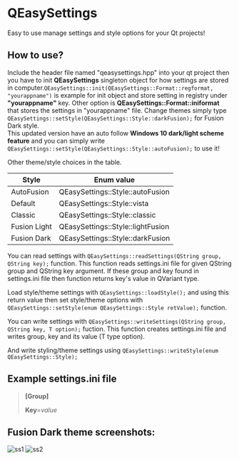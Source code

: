 # QEasySettings
Easy to use manage settings and style options for your Qt projects!

## How to use?
Include the header file named "qeasysettings.hpp" into your qt project then you have to init **QEasySettings** singleton object for how settings are stored in computer.``QEasySettings::init(QEasySettings::Format::regformat, "yourappname")`` is example for init object and store setting in registry under **"yourappname"** key. Other option is **QEasySettings::Format::iniformat** that stores the settings in "yourappname" file. Change themes simply type ``QEasySettings::setStyle(QEasySettings::Style::darkFusion);`` for Fusion Dark style.  
This updated version have an auto follow **Windows 10 dark/light scheme feature** and you can simply write ``QEasySettings::setStyle(QEasySettings::Style::autoFusion);`` to use it!

Other theme/style choices in the table.

| Style | Enum value | 
|---|---|
| AutoFusion | QEasySettings::Style::autoFusion |
| Default | QEasySettings::Style::vista |
| Classic | QEasySettings::Style::classic |
| Fusion Light | QEasySettings::Style::lightFusion |
| Fusion Dark | QEasySettings::Style::darkFusion |

You can read settings with ``QEasySettings::readSettings(QString group, QString key);`` function. This function reads settings.ini file for given QString group and QString key argument. If these group and key found in settings.ini file then function returns key's value in QVariant type.

Load style/theme settings with ``QEasySettings::loadStyle();`` and using this return value then set style/theme options with ``QEasySettings::setStyle(enum QEasySettings::Style retValue);`` function.

You can write settings with ``QEasySettings::writeSettings(QString group, QString key, T option);`` fuction. This function creates settings.ini file and writes group, key and its value (T type option). 

And write styling/theme settings using  ``QEasySettings::writeStyle(enum QEasySettings::Style);``

## Example settings.ini file 
>
> **[Group]**
>
> **Key**=*value*

## Fusion Dark theme screenshots:

![ss1](https://raw.githubusercontent.com/cheytacllc/QtSettingsandTheme/master/2018-09-14_192745.jpg)
![ss2](https://raw.githubusercontent.com/cheytacllc/QtSettingsandTheme/master/2018-09-14_192822.jpg)
